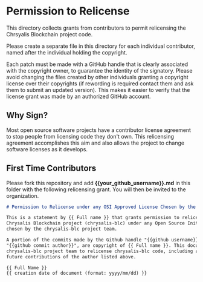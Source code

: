 # Permission to Relicense

This directory collects grants from contributors to permit relicensing the Chrsyalis Blockchain project code.

Please create a separate file in this directory for each individual contributor, named after the individual holding the copyright.

Each patch must be made with a GitHub handle that is clearly associated with the copyright owner, to guarantee the identity of the signatory. Please avoid changing the files created by other individuals granting a copyright license over their copyrights (if rewording is required contact them and ask them to submit an updated version). This makes it easier to verify that the license grant was made by an authorized GitHub account.

## Why Sign?

Most open source software projects have a contributor license agreement to stop people from licensing code they don't own. This relicensing agreement accomplishes this aim and also allows the project to change software licenses as it develops.

## First Time Contributors

Please fork this repository and add **{{your_github_username}}.md** in this folder with the following relicensing grant. You will then be invited to the organization.

```md
# Permission to Relicense under any OSI Approved License Chosen by the chrysalis-blc Project Team

This is a statement by {{ Full name }} that grants permission to relicense its copyrights in the
Chrysalis Blockchain project (chrysalis-blc) under any Open Source Initiative approved license
chosen by the chrysalis-blc project team.

A portion of the commits made by the Github handle "{{github username}}", with commit author 
"{{github commit author}}", are copyright of {{ Full name }}. This document hereby grants the
chrysalis-blc project team to relicense chrysalis-blc code, including all past, present and
future contributions of the author listed above.

{{ Full Name }}  
{{ creation date of document (format: yyyy/mm/dd) }}
```

